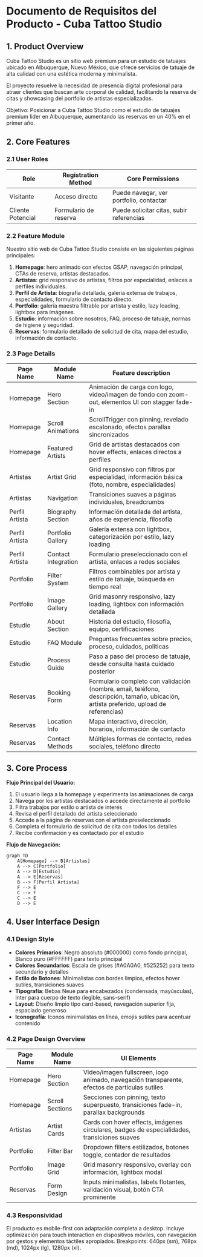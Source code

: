 # Documento de Requisitos del Producto - Cuba Tattoo Studio

## 1. Product Overview

Cuba Tattoo Studio es un sitio web premium para un estudio de tatuajes ubicado en Albuquerque, Nuevo México, que ofrece servicios de tatuaje de alta calidad con una estética moderna y minimalista.

El proyecto resuelve la necesidad de presencia digital profesional para atraer clientes que buscan arte corporal de calidad, facilitando la reserva de citas y showcasing del portfolio de artistas especializados.

Objetivo: Posicionar a Cuba Tattoo Studio como el estudio de tatuajes premium líder en Albuquerque, aumentando las reservas en un 40% en el primer año.

## 2. Core Features

### 2.1 User Roles

| Role | Registration Method | Core Permissions |
|------|---------------------|------------------|
| Visitante | Acceso directo | Puede navegar, ver portfolio, contactar |
| Cliente Potencial | Formulario de reserva | Puede solicitar citas, subir referencias |

### 2.2 Feature Module

Nuestro sitio web de Cuba Tattoo Studio consiste en las siguientes páginas principales:

1. **Homepage**: hero animado con efectos GSAP, navegación principal, CTAs de reserva, artistas destacados.
2. **Artistas**: grid responsivo de artistas, filtros por especialidad, enlaces a perfiles individuales.
3. **Perfil de Artista**: biografía detallada, galería extensa de trabajos, especialidades, formulario de contacto directo.
4. **Portfolio**: galería maestra filtrable por artista y estilo, lazy loading, lightbox para imágenes.
5. **Estudio**: información sobre nosotros, FAQ, proceso de tatuaje, normas de higiene y seguridad.
6. **Reservas**: formulario detallado de solicitud de cita, mapa del estudio, información de contacto.

### 2.3 Page Details

| Page Name | Module Name | Feature description |
|-----------|-------------|---------------------|
| Homepage | Hero Section | Animación de carga con logo, video/imagen de fondo con zoom-out, elementos UI con stagger fade-in |
| Homepage | Scroll Animations | ScrollTrigger con pinning, revelado escalonado, efectos parallax sincronizados |
| Homepage | Featured Artists | Grid de artistas destacados con hover effects, enlaces directos a perfiles |
| Artistas | Artist Grid | Grid responsivo con filtros por especialidad, información básica (foto, nombre, especialidades) |
| Artistas | Navigation | Transiciones suaves a páginas individuales, breadcrumbs |
| Perfil Artista | Biography Section | Información detallada del artista, años de experiencia, filosofía |
| Perfil Artista | Portfolio Gallery | Galería extensa con lightbox, categorización por estilo, lazy loading |
| Perfil Artista | Contact Integration | Formulario preseleccionado con el artista, enlaces a redes sociales |
| Portfolio | Filter System | Filtros combinables por artista y estilo de tatuaje, búsqueda en tiempo real |
| Portfolio | Image Gallery | Grid masonry responsivo, lazy loading, lightbox con información detallada |
| Estudio | About Section | Historia del estudio, filosofía, equipo, certificaciones |
| Estudio | FAQ Module | Preguntas frecuentes sobre precios, proceso, cuidados, políticas |
| Estudio | Process Guide | Paso a paso del proceso de tatuaje, desde consulta hasta cuidado posterior |
| Reservas | Booking Form | Formulario completo con validación (nombre, email, teléfono, descripción, tamaño, ubicación, artista preferido, upload de referencias) |
| Reservas | Location Info | Mapa interactivo, dirección, horarios, información de contacto |
| Reservas | Contact Methods | Múltiples formas de contacto, redes sociales, teléfono directo |

## 3. Core Process

**Flujo Principal del Usuario:**

1. El usuario llega a la homepage y experimenta las animaciones de carga
2. Navega por los artistas destacados o accede directamente al portfolio
3. Filtra trabajos por estilo o artista de interés
4. Revisa el perfil detallado del artista seleccionado
5. Accede a la página de reservas con el artista preseleccionado
6. Completa el formulario de solicitud de cita con todos los detalles
7. Recibe confirmación y es contactado por el estudio

**Flujo de Navegación:**

```mermaid
graph TD
    A[Homepage] --> B[Artistas]
    A --> C[Portfolio]
    A --> D[Estudio]
    A --> E[Reservas]
    B --> F[Perfil Artista]
    F --> E
    C --> F
    C --> E
    D --> E
```

## 4. User Interface Design

### 4.1 Design Style

- **Colores Primarios**: Negro absoluto (#000000) como fondo principal, Blanco puro (#FFFFFF) para texto principal
- **Colores Secundarios**: Escala de grises (#A0A0A0, #525252) para texto secundario y detalles
- **Estilo de Botones**: Minimalistas con bordes limpios, efectos hover sutiles, transiciones suaves
- **Tipografía**: Bebas Neue para encabezados (condensada, mayúsculas), Inter para cuerpo de texto (legible, sans-serif)
- **Layout**: Diseño limpio tipo card-based, navegación superior fija, espaciado generoso
- **Iconografía**: Iconos minimalistas en línea, emojis sutiles para acentuar contenido

### 4.2 Page Design Overview

| Page Name | Module Name | UI Elements |
|-----------|-------------|-------------|
| Homepage | Hero Section | Video/imagen fullscreen, logo animado, navegación transparente, efectos de partículas sutiles |
| Homepage | Scroll Sections | Secciones con pinning, texto superpuesto, transiciones fade-in, parallax backgrounds |
| Artistas | Artist Cards | Cards con hover effects, imágenes circulares, badges de especialidades, transiciones suaves |
| Portfolio | Filter Bar | Dropdown filters estilizados, botones toggle, contador de resultados |
| Portfolio | Image Grid | Grid masonry responsivo, overlay con información, lightbox modal |
| Reservas | Form Design | Inputs minimalistas, labels flotantes, validación visual, botón CTA prominente |

### 4.3 Responsividad

El producto es mobile-first con adaptación completa a desktop. Incluye optimización para touch interaction en dispositivos móviles, con navegación por gestos y elementos táctiles apropiados. Breakpoints: 640px (sm), 768px (md), 1024px (lg), 1280px (xl).